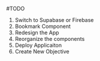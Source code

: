#TODO
1. Switch to Supabase or Firebase
2. Bookmark Component
3. Redesign the App
4. Reorganize the components
5. Deploy Applicaiton
6. Create New Objective
